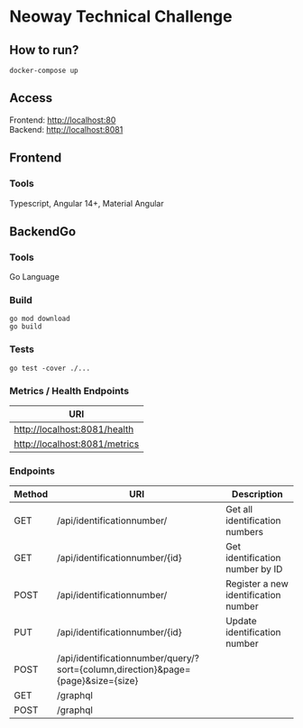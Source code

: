 # Neoway Technical Challenge
## How to run?
```
docker-compose up
```
## Access
Frontend: <http://localhost:80> <br/>
Backend: <http://localhost:8081>

## Frontend
### Tools
Typescript, Angular 14+, Material Angular

## BackendGo 
### Tools
Go Language

### Build
```
go mod download
go build 
```
### Tests
```
go test -cover ./...
```
### Metrics / Health Endpoints  

| URI |
| ------------------ |
| <http://localhost:8081/health> |
| <http://localhost:8081/metrics> |

### Endpoints

| Method | URI | Description | 
| ------ | ------------------ | --------------------|
| GET | /api/identificationnumber/ | Get all identification numbers |
| GET | /api/identificationnumber/{id} | Get identification number by ID |
| POST | /api/identificationnumber/ | Register a new identification number |
| PUT | /api/identificationnumber/{id} | Update identification number |
| POST | /api/identificationnumber/query/?sort={column,direction}&page={page}&size={size} |  |
| GET | /graphql | |
| POST | /graphql | | 

